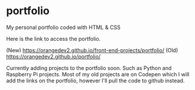 # portfolio
My personal portfolio coded with HTML &amp; CSS

Here is the link to access the portfolio.

(New)
https://orangedev2.github.io/front-end-projects/portfolio/
(Old)
https://orangedev2.github.io/portfolio/

Currently adding projects to the portfolio soon.  Such as Python and Raspberry Pi projects.  Most of my old projects are on Codepen which I will add the links on the portfolio, however I'll pull the code to github instead.


